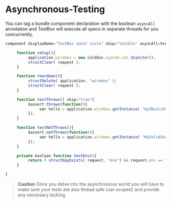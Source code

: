 # Asynchronous-Testing

You can tag a bundle component declaration with the boolean `asyncAll` annotation and TestBox will execute all specs in separate threads for you concurrently.

```javascript
component displayName="TestBox xUnit suite" skip="testEnv" asyncAll=true{

     function setup(){
          application.wirebox = new coldbox.system.ioc.Injector();
          structClear( request );
     }

     function teardown(){
          structDelete( application, "wirebox" );
          structClear( request );
     }

     function testThrows() skip="true"{
          $assert.throws(function(){
               var hello = application.wirebox.getInstance( "myINvalidService" ).run();
          });
     }

     function testNotThrows(){
          $assert.notThrows(function(){
               var hello = application.wirebox.getInstance( "MyValidService" ).run();;
          });
     }

     private boolean function testEnv(){
          return ( structKeyExists( request, "env") && request.env == "stg" ? true : false );
     }

}
```

> **Caution** Once you delve into the asynchronous world you will have to make sure your tests are also thread safe (var-scoped) and provide any necessary locking.

